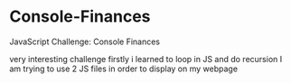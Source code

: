 # Console-Finances
JavaScript Challenge: Console Finances

very interesting challenge
firstly i learned to loop in JS and do recursion
I am trying to use 2 JS files in order to display on my webpage
